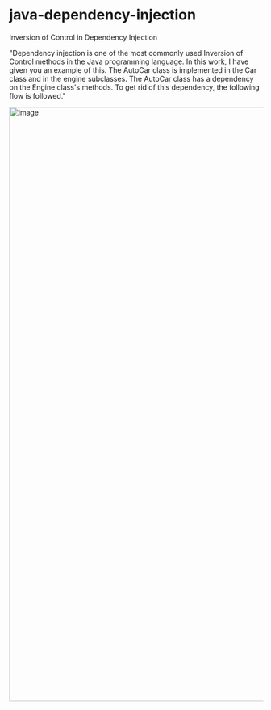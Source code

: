 # java-dependency-injection
Inversion of Control in Dependency Injection

"Dependency injection is one of the most commonly used Inversion of Control methods in the Java programming language. In this work, I have given you an example of this.
The AutoCar class is implemented in the Car class and in the engine subclasses. The AutoCar class has a dependency on the Engine class's methods. To get rid of this dependency, the following flow is followed."



<img width="1177" alt="image" src="https://user-images.githubusercontent.com/47033888/206791823-99f1072b-1c7c-46df-976d-cb8e52dd0223.png">
